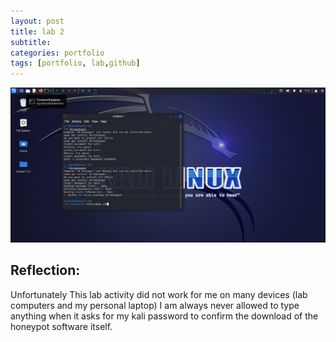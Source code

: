 ```yaml
---
layout: post
title: lab 2
subtitle: 
categories: portfolio
tags: [portfolio, lab,github]
---
```


![datacamp certification](/assets/images/banners/lab2/1.png)

## Reflection:
Unfortunately This lab activity did not work for me on many devices (lab computers and my personal laptop) I am always never allowed to type anything when it asks for my kali password to confirm the download of the honeypot software itself.
